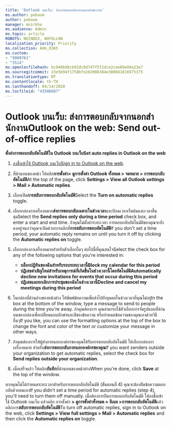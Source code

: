 ```yaml
---
title: 'Outlook บนเว็บ: ส่งการตอบกลับจากนอกสํานักงาน'
ms.author: pebaum
author: pebaum
manager: mnirkhe
ms.audience: Admin
ms.topic: article
ROBOTS: NOINDEX, NOFOLLOW
localization_priority: Priority
ms.collection: Adm_O365
ms.custom:
- "9000761"
- "3514"
ms.openlocfilehash: bc848b88cb92dc8d747f5f2dce2cee69e04a23e7
ms.sourcegitcommit: 23e5b94f1758bfe202008384e300b81816975375
ms.translationtype: MT
ms.contentlocale: th-TH
ms.lasthandoff: 04/14/2020
ms.locfileid: "43506687"
---
```

# <a name="outlook-on-the-web-send-out-of-office-replies"></a><span data-ttu-id="cca49-102">Outlook บนเว็บ: ส่งการตอบกลับจากนอกสํานักงาน</span><span class="sxs-lookup"><span data-stu-id="cca49-102">Outlook on the web: Send out-of-office replies</span></span>

<span data-ttu-id="cca49-103">**ตั้งค่าการตอบกลับอัตโนมัติใน Outlook บนเว็บ**</span><span class="sxs-lookup"><span data-stu-id="cca49-103">**Set auto replies in Outlook on the web**</span></span>

1. <span data-ttu-id="cca49-104">[ลงชื่อเข้าใช้ Outlook บนเว็บ](https://support.office.com/en-us/article/how-to-sign-in-to-outlook-on-the-web-763fab4d-0138-4814-b450-37fc286bcb79)</span><span class="sxs-lookup"><span data-stu-id="cca49-104">[Sign in to Outlook on the web](https://support.office.com/en-us/article/how-to-sign-in-to-outlook-on-the-web-763fab4d-0138-4814-b450-37fc286bcb79).</span></span>

2. <span data-ttu-id="cca49-105">ที่ด้านบนของหน้า ให้คลิก**การตั้งค่า> ดูการตั้งค่า Outlook ทั้งหมด > จดหมาย > การตอบกลับอัตโนมัติ**</span><span class="sxs-lookup"><span data-stu-id="cca49-105">At the top of the page, click **Settings > View all Outlook settings > Mail > Automatic replies**.</span></span>

3. <span data-ttu-id="cca49-106">เลือกเปิด**การสลับการตอบกลับอัตโนมัติ**</span><span class="sxs-lookup"><span data-stu-id="cca49-106">Select the **Turn on automatic replies** toggle.</span></span>

4. <span data-ttu-id="cca49-107">เลือกกล่องกาเครื่องหมาย**ส่งการตอบกลับเฉพาะในช่วงเวลา**และป้อนเวลาเริ่มต้นและเวลาสิ้นสุด</span><span class="sxs-lookup"><span data-stu-id="cca49-107">Select the **Send replies only during a time period** check box, and enter a start and end time.</span></span> <span data-ttu-id="cca49-108">ถ้าคุณไม่ตั้งค่าระยะเวลา การตอบกลับอัตโนมัติของคุณจะยังคงอยู่จนกว่าคุณจะปิดด้วยการคลิกที่**การสลับการตอบอัตโนมัติ**</span><span class="sxs-lookup"><span data-stu-id="cca49-108">If you don't set a time period, your automatic reply remains on until you turn it off by clicking the **Automatic replies on** toggle.</span></span>

5. <span data-ttu-id="cca49-109">เลือกกล่องกาเครื่องหมายสําหรับตัวเลือกใดๆ ต่อไปนี้ที่คุณสนใจ</span><span class="sxs-lookup"><span data-stu-id="cca49-109">Select the check box for any of the following options that you're interested in:</span></span>
    - <span data-ttu-id="cca49-110">**บล็อกปฏิทินของฉันสําหรับรอบระยะเวลานี้**</span><span class="sxs-lookup"><span data-stu-id="cca49-110">**Block my calendar for this period**</span></span>
    - <span data-ttu-id="cca49-111">**ปฏิเสธคําเชิญใหม่สําหรับเหตุการณ์ที่เกิดขึ้นในช่วงเวลานี้โดยอัตโนมัติ**</span><span class="sxs-lookup"><span data-stu-id="cca49-111">**Automatically decline new invitations for events that occur during this period**</span></span>
    - <span data-ttu-id="cca49-112">**ปฏิเสธและยกเลิกการประชุมของฉันในช่วงเวลานี้**</span><span class="sxs-lookup"><span data-stu-id="cca49-112">**Decline and cancel my meetings during this period**</span></span>

6. <span data-ttu-id="cca49-113">ในกล่องที่ด้านล่างของหน้าต่าง ให้พิมพ์ข้อความเพื่อส่งไปยังบุคคลในช่วงเวลาที่คุณไม่อยู่</span><span class="sxs-lookup"><span data-stu-id="cca49-113">In the box at the bottom of the window, type a message to send to people during the time you're away.</span></span> <span data-ttu-id="cca49-114">ถ้าคุณต้องการ คุณสามารถใช้ตัวเลือกการจัดรูปแบบที่ด้านบนของกล่องเพื่อเปลี่ยนแบบอักษรและสีของข้อความ หรือกําหนดข้อความของคุณเองด้วยวิธีอื่นๆ</span><span class="sxs-lookup"><span data-stu-id="cca49-114">If you like, you can use the formatting options at the top of the box to change the font and color of the text or customize your message in other ways.</span></span>

7. <span data-ttu-id="cca49-115">ถ้าคุณต้องการให้ผู้ส่งภายนอกองค์กรของคุณได้รับการตอบกลับอัตโนมัติ ให้เลือกกล่องกาเครื่องหมาย สําหรับ**ส่งการตอบกลับภายนอกองค์กรของคุณ**</span><span class="sxs-lookup"><span data-stu-id="cca49-115">If you want senders outside your organization to get automatic replies, select the check box for **Send replies outside your organization**.</span></span>

8. <span data-ttu-id="cca49-116">เมื่อเสร็จแล้ว ให้คลิก**บันทึก**ที่ด้านบนของหน้าต่าง</span><span class="sxs-lookup"><span data-stu-id="cca49-116">When you're done, click **Save** at the top of the window.</span></span>

<span data-ttu-id="cca49-117">หากคุณไม่ได้กําหนดระยะเวลาสําหรับการตอบกลับอัตโนมัติ (ขั้นตอนที่ 4) คุณจะต้องปิดข้อความตอบกลับด้วยตนเอง</span><span class="sxs-lookup"><span data-stu-id="cca49-117">If you didn't set a time period for automatic replies (step 4), you'll need to turn them off manually.</span></span> <span data-ttu-id="cca49-118">เมื่อต้องการปิดการตอบกลับอัตโนมัติ ให้ลงชื่อเข้าใช้ Outlook บนเว็บ แล้วคลิก การตั้งค่า **> ดูการตั้งค่าทั้งหมด > อีเมล >การตอบกลับอัตโนมัติ**แล้วคลิกการ**สลับการตอบกลับอัตโนมัติ**</span><span class="sxs-lookup"><span data-stu-id="cca49-118">To turn off automatic replies, sign in to Outlook on the web, click **Settings > View full settings > Mail > Automatic replies** and then click the **Automatic replies on** toggle.</span></span>
